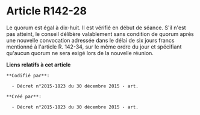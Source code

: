 # Article R142-28

Le quorum est égal à dix-huit. Il est vérifié en début de séance. S'il n'est pas atteint, le conseil délibère valablement
sans condition de quorum après une nouvelle convocation adressée dans le délai de six jours francs mentionné à l'article R.
142-34, sur le même ordre du jour et spécifiant qu'aucun quorum ne sera exigé lors de la nouvelle réunion.

**Liens relatifs à cet article**

	**Codifié par**:

	  - Décret n°2015-1823 du 30 décembre 2015 - art.

	**Créé par**:

	  - Décret n°2015-1823 du 30 décembre 2015 - art.
